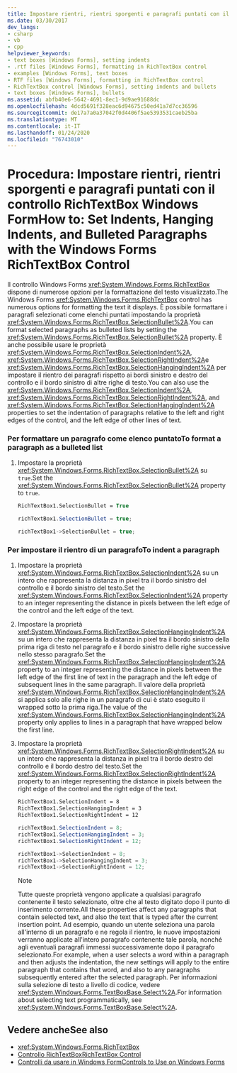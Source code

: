 ```yaml
---
title: Impostare rientri, rientri sporgenti e paragrafi puntati con il controllo RichTextBox
ms.date: 03/30/2017
dev_langs:
- csharp
- vb
- cpp
helpviewer_keywords:
- text boxes [Windows Forms], setting indents
- .rtf files [Windows Forms], formatting in RichTextBox control
- examples [Windows Forms], text boxes
- RTF files [Windows Forms], formatting in RichTextBox control
- RichTextBox control [Windows Forms], setting indents and bullets
- text boxes [Windows Forms], bullets
ms.assetid: abfb40e6-5642-4691-8ec1-9d9ae91688dc
ms.openlocfilehash: 4dcd5691f328eac6d94675c50ed41a7d7cc36596
ms.sourcegitcommit: de17a7a0a37042f0d4406f5ae5393531caeb25ba
ms.translationtype: MT
ms.contentlocale: it-IT
ms.lasthandoff: 01/24/2020
ms.locfileid: "76743010"
---
```

# <a name="how-to-set-indents-hanging-indents-and-bulleted-paragraphs-with-the-windows-forms-richtextbox-control"></a><span data-ttu-id="18aaa-102">Procedura: Impostare rientri, rientri sporgenti e paragrafi puntati con il controllo RichTextBox Windows Form</span><span class="sxs-lookup"><span data-stu-id="18aaa-102">How to: Set Indents, Hanging Indents, and Bulleted Paragraphs with the Windows Forms RichTextBox Control</span></span>
<span data-ttu-id="18aaa-103">Il controllo Windows Forms <xref:System.Windows.Forms.RichTextBox> dispone di numerose opzioni per la formattazione del testo visualizzato.</span><span class="sxs-lookup"><span data-stu-id="18aaa-103">The Windows Forms <xref:System.Windows.Forms.RichTextBox> control has numerous options for formatting the text it displays.</span></span> <span data-ttu-id="18aaa-104">È possibile formattare i paragrafi selezionati come elenchi puntati impostando la proprietà <xref:System.Windows.Forms.RichTextBox.SelectionBullet%2A>.</span><span class="sxs-lookup"><span data-stu-id="18aaa-104">You can format selected paragraphs as bulleted lists by setting the <xref:System.Windows.Forms.RichTextBox.SelectionBullet%2A> property.</span></span> <span data-ttu-id="18aaa-105">È anche possibile usare le proprietà <xref:System.Windows.Forms.RichTextBox.SelectionIndent%2A>, <xref:System.Windows.Forms.RichTextBox.SelectionRightIndent%2A>e <xref:System.Windows.Forms.RichTextBox.SelectionHangingIndent%2A> per impostare il rientro dei paragrafi rispetto ai bordi sinistro e destro del controllo e il bordo sinistro di altre righe di testo.</span><span class="sxs-lookup"><span data-stu-id="18aaa-105">You can also use the <xref:System.Windows.Forms.RichTextBox.SelectionIndent%2A>, <xref:System.Windows.Forms.RichTextBox.SelectionRightIndent%2A>, and <xref:System.Windows.Forms.RichTextBox.SelectionHangingIndent%2A> properties to set the indentation of paragraphs relative to the left and right edges of the control, and the left edge of other lines of text.</span></span>  
  
### <a name="to-format-a-paragraph-as-a-bulleted-list"></a><span data-ttu-id="18aaa-106">Per formattare un paragrafo come elenco puntato</span><span class="sxs-lookup"><span data-stu-id="18aaa-106">To format a paragraph as a bulleted list</span></span>  
  
1. <span data-ttu-id="18aaa-107">Impostare la proprietà <xref:System.Windows.Forms.RichTextBox.SelectionBullet%2A> su `true`.</span><span class="sxs-lookup"><span data-stu-id="18aaa-107">Set the <xref:System.Windows.Forms.RichTextBox.SelectionBullet%2A> property to `true`.</span></span>  
  
    ```vb  
    RichTextBox1.SelectionBullet = True  
    ```  
  
    ```csharp  
    richTextBox1.SelectionBullet = true;  
    ```  
  
    ```cpp  
    richTextBox1->SelectionBullet = true;  
    ```  
  
### <a name="to-indent-a-paragraph"></a><span data-ttu-id="18aaa-108">Per impostare il rientro di un paragrafo</span><span class="sxs-lookup"><span data-stu-id="18aaa-108">To indent a paragraph</span></span>  
  
1. <span data-ttu-id="18aaa-109">Impostare la proprietà <xref:System.Windows.Forms.RichTextBox.SelectionIndent%2A> su un intero che rappresenta la distanza in pixel tra il bordo sinistro del controllo e il bordo sinistro del testo.</span><span class="sxs-lookup"><span data-stu-id="18aaa-109">Set the <xref:System.Windows.Forms.RichTextBox.SelectionIndent%2A> property to an integer representing the distance in pixels between the left edge of the control and the left edge of the text.</span></span>  
  
2. <span data-ttu-id="18aaa-110">Impostare la proprietà <xref:System.Windows.Forms.RichTextBox.SelectionHangingIndent%2A> su un intero che rappresenta la distanza in pixel tra il bordo sinistro della prima riga di testo nel paragrafo e il bordo sinistro delle righe successive nello stesso paragrafo.</span><span class="sxs-lookup"><span data-stu-id="18aaa-110">Set the <xref:System.Windows.Forms.RichTextBox.SelectionHangingIndent%2A> property to an integer representing the distance in pixels between the left edge of the first line of text in the paragraph and the left edge of subsequent lines in the same paragraph.</span></span> <span data-ttu-id="18aaa-111">Il valore della proprietà <xref:System.Windows.Forms.RichTextBox.SelectionHangingIndent%2A> si applica solo alle righe in un paragrafo di cui è stato eseguito il wrapped sotto la prima riga.</span><span class="sxs-lookup"><span data-stu-id="18aaa-111">The value of the <xref:System.Windows.Forms.RichTextBox.SelectionHangingIndent%2A> property only applies to lines in a paragraph that have wrapped below the first line.</span></span>  
  
3. <span data-ttu-id="18aaa-112">Impostare la proprietà <xref:System.Windows.Forms.RichTextBox.SelectionRightIndent%2A> su un intero che rappresenta la distanza in pixel tra il bordo destro del controllo e il bordo destro del testo.</span><span class="sxs-lookup"><span data-stu-id="18aaa-112">Set the <xref:System.Windows.Forms.RichTextBox.SelectionRightIndent%2A> property to an integer representing the distance in pixels between the right edge of the control and the right edge of the text.</span></span>  
  
    ```vb  
    RichTextBox1.SelectionIndent = 8  
    RichTextBox1.SelectionHangingIndent = 3  
    RichTextBox1.SelectionRightIndent = 12  
    ```  
  
    ```csharp  
    richTextBox1.SelectionIndent = 8;  
    richTextBox1.SelectionHangingIndent = 3;  
    richTextBox1.SelectionRightIndent = 12;  
    ```  
  
    ```cpp  
    richTextBox1->SelectionIndent = 8;  
    richTextBox1->SelectionHangingIndent = 3;  
    richTextBox1->SelectionRightIndent = 12;  
    ```  
  
    > [!NOTE]
    > <span data-ttu-id="18aaa-113">Tutte queste proprietà vengono applicate a qualsiasi paragrafo contenente il testo selezionato, oltre che al testo digitato dopo il punto di inserimento corrente.</span><span class="sxs-lookup"><span data-stu-id="18aaa-113">All these properties affect any paragraphs that contain selected text, and also the text that is typed after the current insertion point.</span></span> <span data-ttu-id="18aaa-114">Ad esempio, quando un utente seleziona una parola all'interno di un paragrafo e ne regola il rientro, le nuove impostazioni verranno applicate all'intero paragrafo contenente tale parola, nonché agli eventuali paragrafi immessi successivamente dopo il paragrafo selezionato.</span><span class="sxs-lookup"><span data-stu-id="18aaa-114">For example, when a user selects a word within a paragraph and then adjusts the indentation, the new settings will apply to the entire paragraph that contains that word, and also to any paragraphs subsequently entered after the selected paragraph.</span></span> <span data-ttu-id="18aaa-115">Per informazioni sulla selezione di testo a livello di codice, vedere <xref:System.Windows.Forms.TextBoxBase.Select%2A>.</span><span class="sxs-lookup"><span data-stu-id="18aaa-115">For information about selecting text programmatically, see <xref:System.Windows.Forms.TextBoxBase.Select%2A>.</span></span>  
  
## <a name="see-also"></a><span data-ttu-id="18aaa-116">Vedere anche</span><span class="sxs-lookup"><span data-stu-id="18aaa-116">See also</span></span>

- <xref:System.Windows.Forms.RichTextBox>
- [<span data-ttu-id="18aaa-117">Controllo RichTextBox</span><span class="sxs-lookup"><span data-stu-id="18aaa-117">RichTextBox Control</span></span>](richtextbox-control-windows-forms.md)
- [<span data-ttu-id="18aaa-118">Controlli da usare in Windows Form</span><span class="sxs-lookup"><span data-stu-id="18aaa-118">Controls to Use on Windows Forms</span></span>](controls-to-use-on-windows-forms.md)
